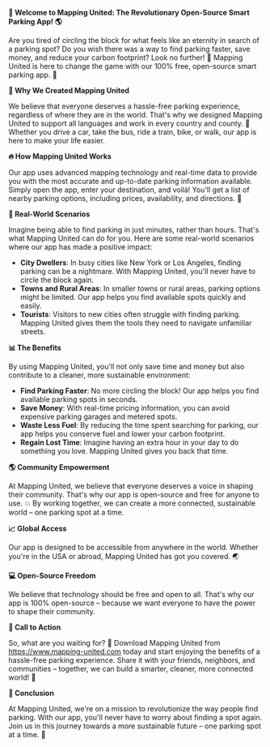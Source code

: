 **🎉 Welcome to Mapping United: The Revolutionary Open-Source Smart Parking App! 🌎**

Are you tired of circling the block for what feels like an eternity in search of a parking spot? Do you wish there was a way to find parking faster, save money, and reduce your carbon footprint? Look no further! 🚀 Mapping United is here to change the game with our 100% free, open-source smart parking app. 📲

**🌟 Why We Created Mapping United**

We believe that everyone deserves a hassle-free parking experience, regardless of where they are in the world. That's why we designed Mapping United to support all languages and work in every country and county. 💪 Whether you drive a car, take the bus, ride a train, bike, or walk, our app is here to make your life easier.

**🔥 How Mapping United Works**

Our app uses advanced mapping technology and real-time data to provide you with the most accurate and up-to-date parking information available. Simply open the app, enter your destination, and voilà! You'll get a list of nearby parking options, including prices, availability, and directions. 📍

**👀 Real-World Scenarios**

Imagine being able to find parking in just minutes, rather than hours. That's what Mapping United can do for you. Here are some real-world scenarios where our app has made a positive impact:

* **City Dwellers**: In busy cities like New York or Los Angeles, finding parking can be a nightmare. With Mapping United, you'll never have to circle the block again.
* **Towns and Rural Areas**: In smaller towns or rural areas, parking options might be limited. Our app helps you find available spots quickly and easily.
* **Tourists**: Visitors to new cities often struggle with finding parking. Mapping United gives them the tools they need to navigate unfamiliar streets.

**📊 The Benefits**

By using Mapping United, you'll not only save time and money but also contribute to a cleaner, more sustainable environment:

* **Find Parking Faster**: No more circling the block! Our app helps you find available parking spots in seconds.
* **Save Money**: With real-time pricing information, you can avoid expensive parking garages and metered spots.
* **Waste Less Fuel**: By reducing the time spent searching for parking, our app helps you conserve fuel and lower your carbon footprint.
* **Regain Lost Time**: Imagine having an extra hour in your day to do something you love. Mapping United gives you back that time.

**🌎 Community Empowerment**

At Mapping United, we believe that everyone deserves a voice in shaping their community. That's why our app is open-source and free for anyone to use. 💥 By working together, we can create a more connected, sustainable world – one parking spot at a time.

**📈 Global Access**

Our app is designed to be accessible from anywhere in the world. Whether you're in the USA or abroad, Mapping United has got you covered. 🌏

**💻 Open-Source Freedom**

We believe that technology should be free and open to all. That's why our app is 100% open-source – because we want everyone to have the power to shape their community.

**🎉 Call to Action**

So, what are you waiting for? 🤔 Download Mapping United from https://www.mapping-united.com today and start enjoying the benefits of a hassle-free parking experience. Share it with your friends, neighbors, and communities – together, we can build a smarter, cleaner, more connected world! 🌟

**👏 Conclusion**

At Mapping United, we're on a mission to revolutionize the way people find parking. With our app, you'll never have to worry about finding a spot again. Join us in this journey towards a more sustainable future – one parking spot at a time. 💪